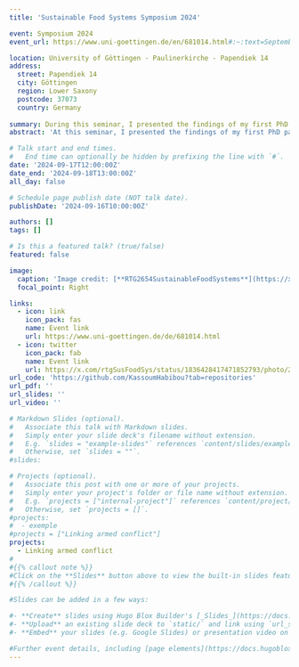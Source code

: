 ```yaml
---
title: 'Sustainable Food Systems Symposium 2024'

event: Symposium 2024
event_url: https://www.uni-goettingen.de/en/681014.html#:~:text=September%2017%20%E2%80%93%2018%2C%202024%20%7C%20G%C3%B6ttingen%2C%20Germany&text=Please%20submit%20your%20extended%20abstracts,detailed%20program%20is%20coming%20soon.

location: University of Göttingen - Paulinerkirche - Papendiek 14
address:
  street: Papendiek 14
  city: Göttingen
  region: Lower Saxony
  postcode: 37073
  country: Germany
 
summary: During this seminar, I presented the findings of my first PhD paper.
abstract: 'At this seminar, I presented the findings of my first PhD paper for review in front of researchers and colleagues from CERDI. The paper explores the connection between armed conflicts and child undernutrition in Nigeria and focus on the mitigating effects of maternal bargaining power. I received many positive comments from the researchers.'

# Talk start and end times.
#   End time can optionally be hidden by prefixing the line with `#`.
date: '2024-09-17T12:00:00Z'
date_end: '2024-09-18T13:00:00Z'
all_day: false

# Schedule page publish date (NOT talk date).
publishDate: '2024-09-16T10:00:00Z'

authors: []
tags: []

# Is this a featured talk? (true/false)
featured: false

image:
  caption: 'Image credit: [**RTG2654SustainableFoodSystems**](https://x.com/rtgSusFoodSys/status/1836721061951320475/photo/1)'
  focal_point: Right

links:
  - icon: link
    icon_pack: fas
    name: Event link
    url: https://www.uni-goettingen.de/de/681014.html
  - icon: twitter
    icon_pack: fab
    name: Event link
    url: https://x.com/rtgSusFoodSys/status/1836428417471852793/photo/2
url_code: 'https://github.com/KassoumHabibou?tab=repositories'
url_pdf: ''
url_slides: ''
url_video: ''

# Markdown Slides (optional).
#   Associate this talk with Markdown slides.
#   Simply enter your slide deck's filename without extension.
#   E.g. `slides = "example-slides"` references `content/slides/example-slides.md`.
#   Otherwise, set `slides = ""`.
#slides: 

# Projects (optional).
#   Associate this post with one or more of your projects.
#   Simply enter your project's folder or file name without extension.
#   E.g. `projects = ["internal-project"]` references `content/project/deep-learning/index.md`.
#   Otherwise, set `projects = []`.
#projects:
#  - exemple
#projects = ["Linking armed conflict"]
projects:
  - Linking armed conflict
#
#{{% callout note %}}
#Click on the **Slides** button above to view the built-in slides feature.
#{{% /callout %}}

#Slides can be added in a few ways:

#- **Create** slides using Hugo Blox Builder's [_Slides_](https://docs.hugoblox.com/reference/content-types/) feature and link using `slides` parameter in the front matter of the talk file
#- **Upload** an existing slide deck to `static/` and link using `url_slides` parameter in the front matter of the talk file
#- **Embed** your slides (e.g. Google Slides) or presentation video on this page using [shortcodes](https://docs.hugoblox.com/reference/markdown/).

#Further event details, including [page elements](https://docs.hugoblox.com/reference/markdown/) such as image galleries, can be added to the body of this page.
---
```


